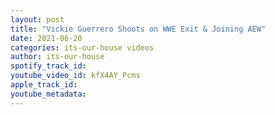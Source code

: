 ```yaml
---
layout: post
title: "Vickie Guerrero Shoots on WWE Exit & Joining AEW"
date: 2021-06-20
categories: its-our-house videos
author: its-our-house
spotify_track_id: 
youtube_video_id: kfX4AY_Pcms
apple_track_id: 
youtube_metadata: 
---
```

